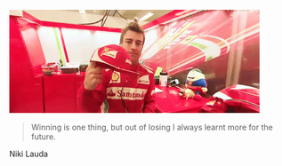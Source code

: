 ![](falo.gif)
> Winning is one thing, but out of losing I always learnt more for the future.

Niki Lauda
